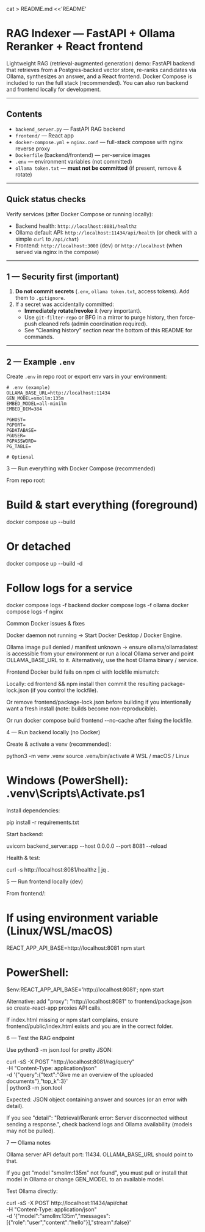 cat > README.md <<'README'
# RAG Indexer — FastAPI + Ollama Reranker + React frontend

Lightweight RAG (retrieval-augmented generation) demo: FastAPI backend that retrieves from a Postgres-backed vector store, re-ranks candidates via Ollama, synthesizes an answer, and a React frontend. Docker Compose is included to run the full stack (recommended). You can also run backend and frontend locally for development.

---

## Contents

- `backend_server.py` — FastAPI RAG backend
- `frontend/` — React app
- `docker-compose.yml` + `nginx.conf` — full-stack compose with nginx reverse proxy
- `Dockerfile` (backend/frontend) — per-service images
- `.env` — environment variables (not committed)
- `ollama token.txt` — **must not be committed** (if present, remove & rotate)

---

## Quick status checks

Verify services (after Docker Compose or running locally):

- Backend health: `http://localhost:8081/healthz`
- Ollama default API: `http://localhost:11434/api/health` (or check with a simple `curl` to `/api/chat`)
- Frontend: `http://localhost:3000` (dev) or `http://localhost` (when served via nginx in the compose)

---

## 1 — Security first (important)

1. **Do not commit secrets** (`.env`, `ollama token.txt`, access tokens). Add them to `.gitignore`.
2. If a secret was accidentally committed:
   - **Immediately rotate/revoke** it (very important).
   - Use `git-filter-repo` or BFG in a mirror to purge history, then force-push cleaned refs (admin coordination required).
   - See “Cleaning history” section near the bottom of this README for commands.

---

## 2 — Example `.env`

Create `.env` in repo root or export env vars in your environment:

```env
# .env (example)
OLLAMA_BASE_URL=http://localhost:11434
GEN_MODEL=smollm:135m
EMBED_MODEL=all-minilm
EMBED_DIM=384

PGHOST=
PGPORT=
PGDATABASE=
PGUSER=
PGPASSWORD=
PG_TABLE=

# Optional
```
3 — Run everything with Docker Compose (recommended)

From repo root:

# Build & start everything (foreground)
docker compose up --build

# Or detached
docker compose up --build -d

# Follow logs for a service
docker compose logs -f backend
docker compose logs -f ollama
docker compose logs -f nginx

Common Docker issues & fixes

Docker daemon not running → Start Docker Desktop / Docker Engine.

Ollama image pull denied / manifest unknown → ensure ollama/ollama:latest is accessible from your environment or run a local Ollama server and point OLLAMA_BASE_URL to it. Alternatively, use the host Ollama binary / service.

Frontend Docker build fails on npm ci with lockfile mismatch:

Locally: cd frontend && npm install then commit the resulting package-lock.json (if you control the lockfile).

Or remove frontend/package-lock.json before building if you intentionally want a fresh install (note: builds become non-reproducible).

Or run docker compose build frontend --no-cache after fixing the lockfile.

4 — Run backend locally (no Docker)

Create & activate a venv (recommended):

python3 -m venv .venv
source .venv/bin/activate         # WSL / macOS / Linux
# Windows (PowerShell): .venv\Scripts\Activate.ps1


Install dependencies:

pip install -r requirements.txt


Start backend:

uvicorn backend_server:app --host 0.0.0.0 --port 8081 --reload


Health & test:

curl -s http://localhost:8081/healthz | jq .

5 — Run frontend locally (dev)

From frontend/:

# If using environment variable (Linux/WSL/macOS)
REACT_APP_API_BASE=http://localhost:8081 npm start

# PowerShell:
$env:REACT_APP_API_BASE='http://localhost:8081'; npm start


Alternative: add "proxy": "http://localhost:8081" to frontend/package.json so create-react-app proxies API calls.

If index.html missing or npm start complains, ensure frontend/public/index.html exists and you are in the correct folder.

6 — Test the RAG endpoint

Use python3 -m json.tool for pretty JSON:

curl -sS -X POST "http://localhost:8081/rag/query" \
  -H "Content-Type: application/json" \
  -d '{"query":{"text":"Give me an overview of the uploaded documents"},"top_k":3}' \
| python3 -m json.tool


Expected: JSON object containing answer and sources (or an error with detail).

If you see "detail": "Retrieval/Rerank error: Server disconnected without sending a response.", check backend logs and Ollama availability (models may not be pulled).

7 — Ollama notes

Ollama server API default port: 11434. OLLAMA_BASE_URL should point to that.

If you get "model \"smollm:135m\" not found", you must pull or install that model in Ollama or change GEN_MODEL to an available model.

Test Ollama directly:

curl -sS -X POST http://localhost:11434/api/chat \
  -H "Content-Type: application/json" \
  -d '{"model":"smollm:135m","messages":[{"role":"user","content":"hello"}],"stream":false}'